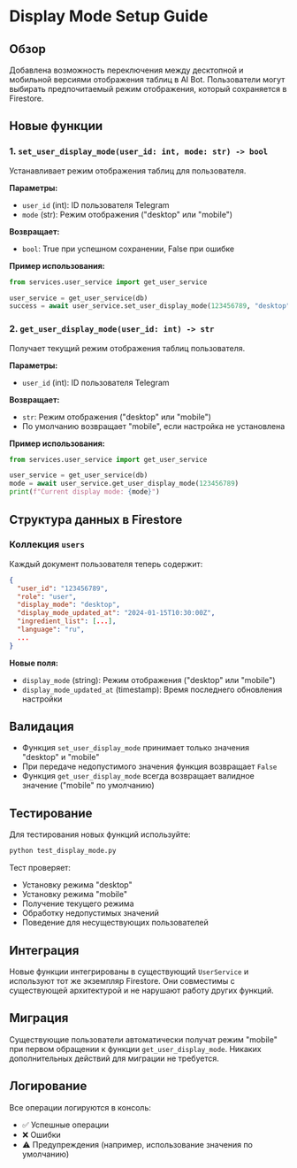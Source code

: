 # Display Mode Setup Guide

## Обзор

Добавлена возможность переключения между десктопной и мобильной версиями отображения таблиц в AI Bot. Пользователи могут выбирать предпочитаемый режим отображения, который сохраняется в Firestore.

## Новые функции

### 1. `set_user_display_mode(user_id: int, mode: str) -> bool`

Устанавливает режим отображения таблиц для пользователя.

**Параметры:**
- `user_id` (int): ID пользователя Telegram
- `mode` (str): Режим отображения ("desktop" или "mobile")

**Возвращает:**
- `bool`: True при успешном сохранении, False при ошибке

**Пример использования:**
```python
from services.user_service import get_user_service

user_service = get_user_service(db)
success = await user_service.set_user_display_mode(123456789, "desktop")
```

### 2. `get_user_display_mode(user_id: int) -> str`

Получает текущий режим отображения таблиц пользователя.

**Параметры:**
- `user_id` (int): ID пользователя Telegram

**Возвращает:**
- `str`: Режим отображения ("desktop" или "mobile")
- По умолчанию возвращает "mobile", если настройка не установлена

**Пример использования:**
```python
from services.user_service import get_user_service

user_service = get_user_service(db)
mode = await user_service.get_user_display_mode(123456789)
print(f"Current display mode: {mode}")
```

## Структура данных в Firestore

### Коллекция `users`

Каждый документ пользователя теперь содержит:

```json
{
  "user_id": "123456789",
  "role": "user",
  "display_mode": "desktop",
  "display_mode_updated_at": "2024-01-15T10:30:00Z",
  "ingredient_list": [...],
  "language": "ru",
  ...
}
```

**Новые поля:**
- `display_mode` (string): Режим отображения ("desktop" или "mobile")
- `display_mode_updated_at` (timestamp): Время последнего обновления настройки

## Валидация

- Функция `set_user_display_mode` принимает только значения "desktop" и "mobile"
- При передаче недопустимого значения функция возвращает `False`
- Функция `get_user_display_mode` всегда возвращает валидное значение ("mobile" по умолчанию)

## Тестирование

Для тестирования новых функций используйте:

```bash
python test_display_mode.py
```

Тест проверяет:
- Установку режима "desktop"
- Установку режима "mobile"
- Получение текущего режима
- Обработку недопустимых значений
- Поведение для несуществующих пользователей

## Интеграция

Новые функции интегрированы в существующий `UserService` и используют тот же экземпляр Firestore. Они совместимы с существующей архитектурой и не нарушают работу других функций.

## Миграция

Существующие пользователи автоматически получат режим "mobile" при первом обращении к функции `get_user_display_mode`. Никаких дополнительных действий для миграции не требуется.

## Логирование

Все операции логируются в консоль:
- ✅ Успешные операции
- ❌ Ошибки
- ⚠️ Предупреждения (например, использование значения по умолчанию)
